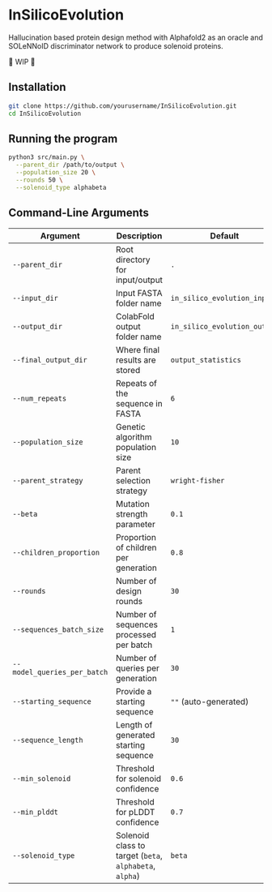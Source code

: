# InSilicoEvolution
Hallucination based protein design method with Alphafold2 as an oracle and SOLeNNoID discriminator network to produce solenoid proteins.

🚧 WIP 🚧

## Installation

```bash
git clone https://github.com/yourusername/InSilicoEvolution.git
cd InSilicoEvolution
```

## Running the program

```bash
python3 src/main.py \
  --parent_dir /path/to/output \
  --population_size 20 \
  --rounds 50 \
  --solenoid_type alphabeta
```

## Command-Line Arguments

| Argument                  | Description                                                  | Default                          |
|--------------------------|--------------------------------------------------------------|----------------------------------|
| `--parent_dir`           | Root directory for input/output                              | `.`                              |
| `--input_dir`            | Input FASTA folder name                                      | `in_silico_evolution_input`      |
| `--output_dir`           | ColabFold output folder name                                 | `in_silico_evolution_output`     |
| `--final_output_dir`     | Where final results are stored                               | `output_statistics`              |
| `--num_repeats`          | Repeats of the sequence in FASTA                             | `6`                              |
| `--population_size`      | Genetic algorithm population size                            | `10`                             |
| `--parent_strategy`      | Parent selection strategy                                    | `wright-fisher`                  |
| `--beta`                 | Mutation strength parameter                                  | `0.1`                            |
| `--children_proportion`  | Proportion of children per generation                        | `0.8`                            |
| `--rounds`               | Number of design rounds                                      | `30`                             |
| `--sequences_batch_size` | Number of sequences processed per batch                      | `1`                              |
| `--model_queries_per_batch` | Number of queries per generation                         | `30`                             |
| `--starting_sequence`    | Provide a starting sequence                                  | `""` (auto-generated)            |
| `--sequence_length`      | Length of generated starting sequence                        | `30`                             |
| `--min_solenoid`         | Threshold for solenoid confidence                            | `0.6`                            |
| `--min_plddt`            | Threshold for pLDDT confidence                               | `0.7`                            |
| `--solenoid_type`        | Solenoid class to target (`beta`, `alphabeta`, `alpha`)      | `beta`                           |


